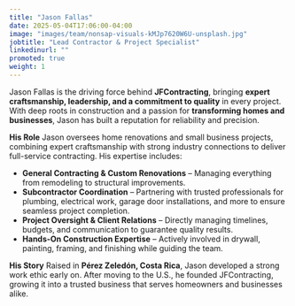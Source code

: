 ```yaml
---
title: "Jason Fallas"
date: 2025-05-04T17:06:00-04:00
image: "images/team/nonsap-visuals-kMJp7620W6U-unsplash.jpg"
jobtitle: "Lead Contractor & Project Specialist"
linkedinurl: ""
promoted: true
weight: 1
---
```


Jason Fallas is the driving force behind **JFContracting**, bringing **expert craftsmanship, leadership, and a commitment to quality** in every project. With deep roots in construction and a passion for **transforming homes and businesses**, Jason has built a reputation for reliability and precision.

**His Role**
Jason oversees home renovations and small business projects, combining expert craftsmanship with strong industry connections to deliver full-service contracting. His expertise includes:
- **General Contracting & Custom Renovations** – Managing everything from remodeling to structural improvements.
- **Subcontractor Coordination** – Partnering with trusted professionals for plumbing, electrical work, garage door installations, and more to ensure seamless project completion.
- **Project Oversight & Client Relations** – Directly managing timelines, budgets, and communication to guarantee quality results.
- **Hands-On Construction Expertise** – Actively involved in drywall, painting, framing, and finishing while guiding the team.

**His Story**
Raised in **Pérez Zeledón, Costa Rica**, Jason developed a strong work ethic early on. After moving to the U.S., he founded JFContracting, growing it into a trusted business that serves homeowners and businesses alike.


